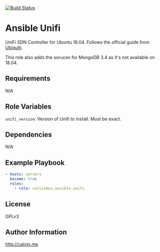 [![Build Status](https://travis-ci.com/calvinbui/ansible-unifi.svg?branch=master)](https://travis-ci.com/calvinbui/ansible-unifi)

# Ansible Unifi

UniFi SDN Controller for Ubuntu 18.04. Follows the official guide from [Ubiquiti](https://help.ubnt.com/hc/en-us/articles/220066768-UniFi-How-to-Install-Update-via-APT-on-Debian-or-Ubuntu).

This role also adds the soruces for MongoDB 3.4 as it's not available on 18.04.

##  Requirements

N/A

## Role Variables

`unifi_version`: Version of Unifi to install. Must be exact.

## Dependencies

N/A

## Example Playbook

```yaml
- hosts: servers
  become: true
  roles:
    - role: calvinbui.ansible_unifi
```

## License

GPLv3

## Author Information

http://calvin.me
